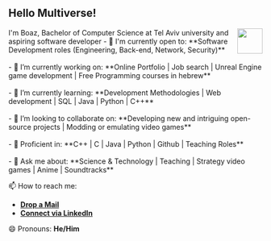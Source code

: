 ## Hello Multiverse!
<img align='right' src='https://media.giphy.com/media/bcKmIWkUMCjVm/giphy.gif' width='50"'>
I'm Boaz, Bachelor of Computer Science at Tel Aviv university and aspiring software developer
- 🙌 I'm currently open to: **Software Development roles (Engineering, Back-end, Network, Security)**
<br><br>
- 🔭 I’m currently working on: **Online Portfolio | Job search | Unreal Engine game development | Free Programming courses in hebrew**
<br><br>
- 🌱 I’m currently learning: **Development Methodologies | Web development | SQL | Java | Python | C++**
<br><br>
- 👯 I’m looking to collaborate on: **Developing new and intriguing open-source projects | Modding or emulating video games**
<br><br>
- 💪 Proficient in: **C++ | C | Java | Python | Github | Teaching Roles**
<br><br>
- 💬 Ask me about: **Science & Technology | Teaching | Strategy video games | Anime | Soundtracks**

📫 How to reach me:
<br>

* [**Drop a Mail**](mailto:boazyakubov@gmail.com)
* [**Connect via LinkedIn**](https://www.linkedin.com/in/boazyakubov/)

😄 Pronouns: **He/Him**


